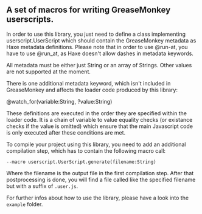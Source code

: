 A set of macros for writing GreaseMonkey userscripts.
-----------------------------------------------------

In order to use this library, you just need to define a class implementing
userscript.UserScript which should contain the GreaseMonkey metadata as Haxe
metadata definitions. Please note that in order to use @run-at, you have to use
@run\_at, as Haxe doesn't allow dashes in metadata keywords.

All metadata must be either just String or an array of Strings. Other values are
not supported at the moment.

There is one additional metadata keyword, which isn't included in GreaseMonkey
and affects the loader code produced by this library:

@watch\_for(variable:String, ?value:String)

These definitions are executed in the order they are specified within the loader
code. It is a chain of variable to value equality checks (or existance checks if
the value is omitted) which ensure that the main Javascript code is only
executed after these conditions are met.

To compile your project using this library, you need to add an additional
compilation step, which has to contain the following macro call:

`--macro userscript.UserScript.generate(filename:String)`

Where the filename is the output file in the first compilation step. After that
postprocessing is done, you will find a file called like the specified filename
but with a suffix of `.user.js`.

For further infos about how to use the library, please have a look into the
`example` folder.
